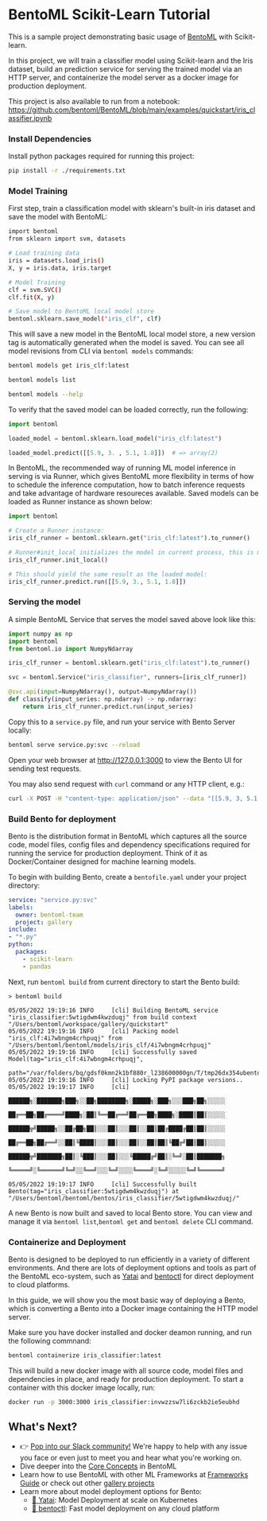 # BentoML Scikit-Learn Tutorial

This is a sample project demonstrating basic usage of [BentoML](https://github.com/bentoml) with
Scikit-learn.

In this project, we will train a classifier model using Scikit-learn and the Iris dataset, build
an prediction service for serving the trained model via an HTTP server, and containerize the 
model server as a docker image for production deployment.

This project is also available to run from a notebook: https://github.com/bentoml/BentoML/blob/main/examples/quickstart/iris_classifier.ipynb

### Install Dependencies

Install python packages required for running this project:
```bash
pip install -r ./requirements.txt
```

### Model Training

First step, train a classification model with sklearn's built-in iris dataset and save the model
with BentoML:

```bash
import bentoml
from sklearn import svm, datasets

# Load training data
iris = datasets.load_iris()
X, y = iris.data, iris.target

# Model Training
clf = svm.SVC()
clf.fit(X, y)

# Save model to BentoML local model store
bentoml.sklearn.save_model("iris_clf", clf)
```

This will save a new model in the BentoML local model store, a new version tag is automatically
generated when the model is saved. You can see all model revisions from CLI via `bentoml models`
commands:

```bash
bentoml models get iris_clf:latest

bentoml models list

bentoml models --help
```

To verify that the saved model can be loaded correctly, run the following:

```python
import bentoml

loaded_model = bentoml.sklearn.load_model("iris_clf:latest")

loaded_model.predict([[5.9, 3. , 5.1, 1.8]])  # => array(2)
```

In BentoML, the recommended way of running ML model inference in serving is via Runner, which 
gives BentoML more flexibility in terms of how to schedule the inference computation, how to 
batch inference requests and take advantage of hardware resoureces available. Saved models can
be loaded as Runner instance as shown below:

```python
import bentoml

# Create a Runner instance:
iris_clf_runner = bentoml.sklearn.get("iris_clf:latest").to_runner()

# Runner#init_local initializes the model in current process, this is meant for development and testing only:
iris_clf_runner.init_local()

# This should yield the same result as the loaded model:
iris_clf_runner.predict.run([[5.9, 3., 5.1, 1.8]])
```


### Serving the model

A simple BentoML Service that serves the model saved above look like this:

```python
import numpy as np
import bentoml
from bentoml.io import NumpyNdarray

iris_clf_runner = bentoml.sklearn.get("iris_clf:latest").to_runner()

svc = bentoml.Service("iris_classifier", runners=[iris_clf_runner])

@svc.api(input=NumpyNdarray(), output=NumpyNdarray())
def classify(input_series: np.ndarray) -> np.ndarray:
    return iris_clf_runner.predict.run(input_series)
```

Copy this to a `service.py` file, and run your service with Bento Server locally:

```bash
bentoml serve service.py:svc --reload
```

Open your web browser at http://127.0.0.1:3000 to view the Bento UI for sending test requests.

You may also send request with `curl` command or any HTTP client, e.g.:

```bash
curl -X POST -H "content-type: application/json" --data "[[5.9, 3, 5.1, 1.8]]" http://127.0.0.1:3000/classify
```


### Build Bento for deployment

Bento is the distribution format in BentoML which captures all the source code, model files, config
files and dependency specifications required for running the service for production deployment. Think 
of it as Docker/Container designed for machine learning models.

To begin with building Bento, create a `bentofile.yaml` under your project directory:

```yaml
service: "service.py:svc"
labels:
  owner: bentoml-team
  project: gallery
include:
- "*.py"
python:
  packages:
    - scikit-learn
    - pandas
```

Next, run `bentoml build` from current directory to start the Bento build:

```
> bentoml build

05/05/2022 19:19:16 INFO     [cli] Building BentoML service "iris_classifier:5wtigdwm4kwzduqj" from build context "/Users/bentoml/workspace/gallery/quickstart"
05/05/2022 19:19:16 INFO     [cli] Packing model "iris_clf:4i7wbngm4crhpuqj" from "/Users/bentoml/bentoml/models/iris_clf/4i7wbngm4crhpuqj"
05/05/2022 19:19:16 INFO     [cli] Successfully saved Model(tag="iris_clf:4i7wbngm4crhpuqj",
                             path="/var/folders/bq/gdsf0kmn2k1bf880r_l238600000gn/T/tmp26dx354ubentoml_bento_iris_classifier/models/iris_clf/4i7wbngm4crhpuqj/")
05/05/2022 19:19:16 INFO     [cli] Locking PyPI package versions..
05/05/2022 19:19:17 INFO     [cli]
                             ██████╗░███████╗███╗░░██╗████████╗░█████╗░███╗░░░███╗██╗░░░░░
                             ██╔══██╗██╔════╝████╗░██║╚══██╔══╝██╔══██╗████╗░████║██║░░░░░
                             ██████╦╝█████╗░░██╔██╗██║░░░██║░░░██║░░██║██╔████╔██║██║░░░░░
                             ██╔══██╗██╔══╝░░██║╚████║░░░██║░░░██║░░██║██║╚██╔╝██║██║░░░░░
                             ██████╦╝███████╗██║░╚███║░░░██║░░░╚█████╔╝██║░╚═╝░██║███████╗
                             ╚═════╝░╚══════╝╚═╝░░╚══╝░░░╚═╝░░░░╚════╝░╚═╝░░░░░╚═╝╚══════╝

05/05/2022 19:19:17 INFO     [cli] Successfully built Bento(tag="iris_classifier:5wtigdwm4kwzduqj") at "/Users/bentoml/bentoml/bentos/iris_classifier/5wtigdwm4kwzduqj/"
```

A new Bento is now built and saved to local Bento store. You can view and manage it via 
`bentoml list`,`bentoml get` and `bentoml delete` CLI command.


### Containerize and Deployment

Bento is designed to be deployed to run efficiently in a variety of different environments.
And there are lots of deployment options and tools as part of the BentoML eco-system, such as 
[Yatai](https://github.com/bentoml/Yatai) and [bentoctl](https://github.com/bentoml/bentoctl) for
direct deployment to cloud platforms.

In this guide, we will show you the most basic way of deploying a Bento, which is converting a Bento
into a Docker image containing the HTTP model server.

Make sure you have docker installed and docker deamon running, and run the following commnand:

```bash
bentoml containerize iris_classifier:latest
```

This will build a new docker image with all source code, model files and dependencies in place,
and ready for production deployment. To start a container with this docker image locally, run:

```bash
docker run -p 3000:3000 iris_classifier:invwzzsw7li6zckb2ie5eubhd 
```

## What's Next?

- 👉 [Pop into our Slack community!](https://l.linklyhq.com/l/ktO8) We're happy to help with any issue you face or even just to meet you and hear what you're working on.
- Dive deeper into the [Core Concepts](https://docs.bentoml.org/en/latest/concepts/index.html) in BentoML
- Learn how to use BentoML with other ML Frameworks at [Frameworks Guide](https://docs.bentoml.org/en/latest/frameworks/index.html) or check out other [gallery projects](https://github.com/bentoml/BentoML/tree/main/examples)
- Learn more about model deployment options for Bento:
  - [🦄️ Yatai](https://github.com/bentoml/Yatai): Model Deployment at scale on Kubernetes
  - [🚀 bentoctl](https://github.com/bentoml/bentoctl): Fast model deployment on any cloud platform

